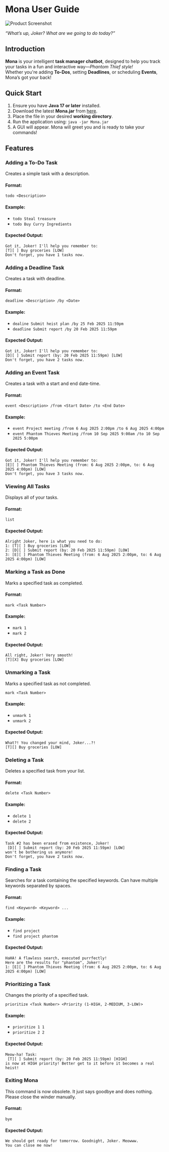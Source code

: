 # Mona User Guide

![Product Screenshot](./Ui.png)

*“What’s up, Joker? What are we going to do today?”*

## Introduction
**Mona** is your intelligent **task manager chatbot**, designed to help you track your tasks in a fun and interactive way—*Phantom Thief style!*  
Whether you're adding **To-Dos**, setting **Deadlines**, or scheduling **Events**, Mona’s got your back!

## Quick Start
1. Ensure you have **Java 17 or later** installed.
2. Download the latest **Mona.jar** from [here](#).
3. Place the file in your desired **working directory**.
4. Run the application using: `java -jar Mona.jar`
5. A GUI will appear. Mona will greet you and is ready to take your commands!

## Features

###  Adding a To-Do Task
Creates a simple task with a description.
#### **Format:**
```plaintext
todo <Description>
```
#### **Example:**
- `todo Steal treasure `
- `todo Buy Curry Ingredients`

#### **Expected Output:**
```plaintext
Got it, Joker! I'll help you remember to:
[T][ ] Buy groceries [LOW]
Don't forget, you have 1 tasks now.
```

###  Adding a Deadline Task
Creates a task with deadline.

#### **Format:**
```plaintext
deadline <Description> /by <Date>
```

#### **Example:**
- `dealine Submit heist plan /by 25 Feb 2025 11:59pm`
- `deadline Submit report /by 20 Feb 2025 11:59pm`

#### **Expected Output:**
```plaintext
Got it, Joker! I'll help you remember to:
[D][ ] Submit report (by: 20 Feb 2025 11:59pm) [LOW]
Don't forget, you have 2 tasks now.
```

###  Adding an Event Task
Creates a task with a start and end date-time.

#### **Format:**
```plaintext
event <Description> /from <Start Date> /to <End Date>
```

#### **Example:**
- `event Project meeting /from 6 Aug 2025 2:00pm /to 6 Aug 2025 4:00pm`
- `event Phantom Thieves Meeting /from 10 Sep 2025 9:00am /to 10 Sep 2025 5:00pm`

#### **Expected Output:**
```plaintext
Got it, Joker! I'll help you remember to:
[E][ ] Phantom Thieves Meeting (from: 6 Aug 2025 2:00pm, to: 6 Aug 2025 4:00pm) [LOW]
Don't forget, you have 3 tasks now.
```

###  Viewing All Tasks
Displays all of your tasks. 

#### **Format:**
```plaintext
list
```

#### **Expected Output:**
```plaintext
Alright Joker, here is what you need to do:
1: [T][ ] Buy groceries [LOW]
2: [D][ ] Submit report (by: 20 Feb 2025 11:59pm) [LOW]
3: [E][ ] Phantom Thieves Meeting (from: 6 Aug 2025 2:00pm, to: 6 Aug 2025 4:00pm) [LOW]
```

### Marking a Task as Done
Marks a specified task as completed.

#### **Format:**
```plaintext
mark <Task Number>
```

#### **Example:**
- `mark 1`
- `mark 2`

#### **Expected Output:**
```plaintext
All right, Joker! Very smooth!
[T][X] Buy groceries [LOW]
```

### Unmarking a Task
Marks a specified task as not completed.

```plaintext
mark <Task Number>
```

#### **Example:**
- `unmark 1`
- `unmark 2`

#### **Expected Output:**
```plaintext
What?! You changed your mind, Joker...?!
[T][] Buy groceries [LOW]
```

### Deleting a Task
Deletes a specified task from your list.

#### **Format:**
```plaintext
delete <Task Number>
```

#### **Example:**
- `delete 1`
- `delete 2`

#### **Expected Output:**
```plaintext
Task #2 has been erased from existence, Joker!
 [D][ ] Submit report (by: 20 Feb 2025 11:59pm) [LOW]
won't be bothering us anymore!
Don't forget, you have 2 tasks now.
```

### Finding a Task
Searches for a task containing the specified keywords.
Can have multiple keywords separated by spaces.

#### **Format:**
```plaintext
find <Keyword> <Keyword> ...
```

#### **Example:**
- `find project`
- `find project phantom`

#### **Expected Output:**
```plaintext
HaHA! A flawless search, executed purrfectly!
Here are the results for "phantom", Joker!:
1: [E][ ] Phantom Thieves Meeting (from: 6 Aug 2025 2:00pm, to: 6 Aug 2025 4:00pm) [LOW]
```

### Prioritizing a Task
Changes the priority of a specified task.
```
prioritize <Task Number> <Priority (1-HIGH, 2-MEDIUM, 3-LOW)>
```

#### **Example:**
- `prioritize 1 1`
- `prioritize 2 2`

#### **Expected Output:**
```plaintext
Meow-ha! Task:
 [T][ ] Submit report (by: 20 Feb 2025 11:59pm) [HIGH]
is now at HIGH priority! Better get to it before it becomes a real heist!
```

### Exiting Mona
This command is now obsolete. It just says goodbye and does nothing.
Please close the winder manually.

#### **Format:**
```plaintext
bye
```

#### **Expected Output:**
```plaintext
We should get ready for tomorrow. Goodnight, Joker. Meowww.
You can close me now!
```